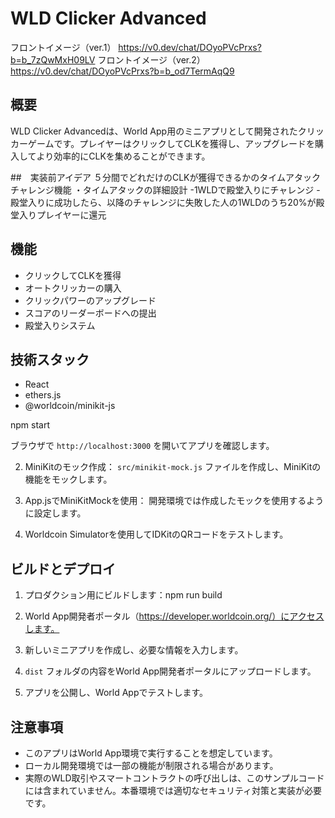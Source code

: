 # WLD Clicker Advanced

フロントイメージ（ver.1）
https://v0.dev/chat/DOyoPVcPrxs?b=b_7zQwMxH09LV
フロントイメージ（ver.2）
https://v0.dev/chat/DOyoPVcPrxs?b=b_od7TermAqQ9


## 概要

WLD Clicker Advancedは、World App用のミニアプリとして開発されたクリッカーゲームです。プレイヤーはクリックしてCLKを獲得し、アップグレードを購入してより効率的にCLKを集めることができます。

##　実装前アイデア
５分間でどれだけのCLKが獲得できるかのタイムアタックチャレンジ機能
・タイムアタックの詳細設計
-1WLDで殿堂入りにチャレンジ
-殿堂入りに成功したら、以降のチャレンジに失敗した人の1WLDのうち20%が殿堂入りプレイヤーに還元

## 機能

- クリックしてCLKを獲得
- オートクリッカーの購入
- クリックパワーのアップグレード
- スコアのリーダーボードへの提出
- 殿堂入りシステム

## 技術スタック

- React
- ethers.js
- @worldcoin/minikit-js

npm start

ブラウザで `http://localhost:3000` を開いてアプリを確認します。

2. MiniKitのモック作成：
`src/minikit-mock.js` ファイルを作成し、MiniKitの機能をモックします。

3. App.jsでMiniKitMockを使用：
開発環境では作成したモックを使用するように設定します。

4. Worldcoin Simulatorを使用してIDKitのQRコードをテストします。

## ビルドとデプロイ

1. プロダクション用にビルドします：npm run build

2. World App開発者ポータル（https://developer.worldcoin.org/）にアクセスします。

3. 新しいミニアプリを作成し、必要な情報を入力します。

4. `dist` フォルダの内容をWorld App開発者ポータルにアップロードします。

5. アプリを公開し、World Appでテストします。

## 注意事項

- このアプリはWorld App環境で実行することを想定しています。
- ローカル開発環境では一部の機能が制限される場合があります。
- 実際のWLD取引やスマートコントラクトの呼び出しは、このサンプルコードには含まれていません。本番環境では適切なセキュリティ対策と実装が必要です。
